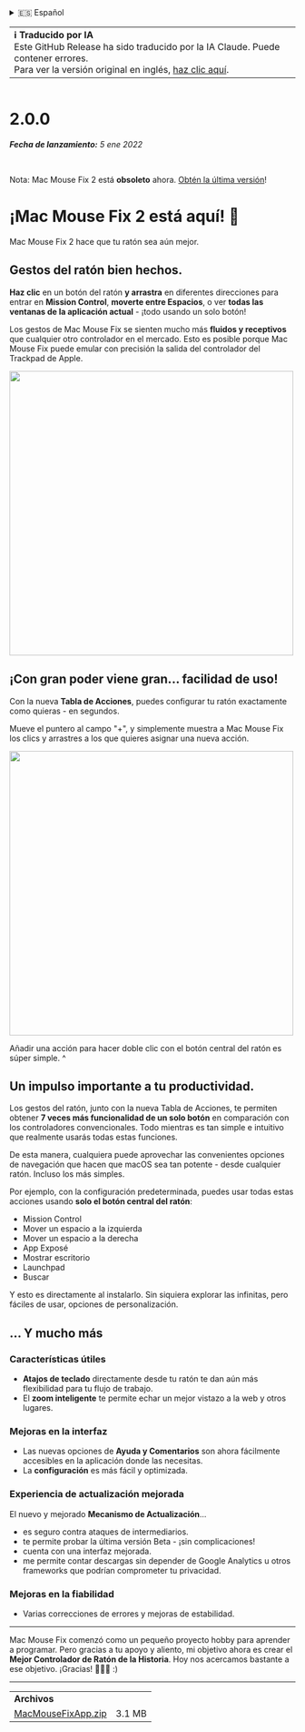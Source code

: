 <details>
<summary>🇪🇸 Español</summary>

[🇬🇧 English (GitHub Release)](https://github.com/noah-nuebling/mac-mouse-fix/releases/tag/2.0.0)\
[🇦🇩 Català](https://redirect.macmousefix.com/?target=mmf-release&tag=2.0.0&locale=ca)\
[🇩🇪 Deutsch](https://redirect.macmousefix.com/?target=mmf-release&tag=2.0.0&locale=de)\
**🇪🇸 Español**\
[🇫🇷 Français](https://redirect.macmousefix.com/?target=mmf-release&tag=2.0.0&locale=fr)\
[🇮🇩 Indonesia](https://redirect.macmousefix.com/?target=mmf-release&tag=2.0.0&locale=id)\
[🇮🇹 Italiano](https://redirect.macmousefix.com/?target=mmf-release&tag=2.0.0&locale=it)\
[🇭🇺 Magyar](https://redirect.macmousefix.com/?target=mmf-release&tag=2.0.0&locale=hu)\
[🇳🇱 Nederlands](https://redirect.macmousefix.com/?target=mmf-release&tag=2.0.0&locale=nl)\
[🇵🇱 Polski](https://redirect.macmousefix.com/?target=mmf-release&tag=2.0.0&locale=pl)\
[🇧🇷 Português (Brasil)](https://redirect.macmousefix.com/?target=mmf-release&tag=2.0.0&locale=pt-BR)\
[🇵🇹 Português (Portugal)](https://redirect.macmousefix.com/?target=mmf-release&tag=2.0.0&locale=pt-PT)\
[🇷🇴 Română](https://redirect.macmousefix.com/?target=mmf-release&tag=2.0.0&locale=ro)\
[🇸🇪 Svenska](https://redirect.macmousefix.com/?target=mmf-release&tag=2.0.0&locale=sv)\
[🇻🇳 Tiếng Việt](https://redirect.macmousefix.com/?target=mmf-release&tag=2.0.0&locale=vi)\
[🇹🇷 Türkçe](https://redirect.macmousefix.com/?target=mmf-release&tag=2.0.0&locale=tr)\
[🇨🇿 Čeština](https://redirect.macmousefix.com/?target=mmf-release&tag=2.0.0&locale=cs)\
[🇬🇷 Ελληνικά](https://redirect.macmousefix.com/?target=mmf-release&tag=2.0.0&locale=el)\
[🇷🇺 Русский](https://redirect.macmousefix.com/?target=mmf-release&tag=2.0.0&locale=ru)\
[🇺🇦 Українська](https://redirect.macmousefix.com/?target=mmf-release&tag=2.0.0&locale=uk)\
[🇮🇱 עברית](https://redirect.macmousefix.com/?target=mmf-release&tag=2.0.0&locale=he)\
[🇸🇦 العربية](https://redirect.macmousefix.com/?target=mmf-release&tag=2.0.0&locale=ar)\
[🇮🇳 हिन्दी](https://redirect.macmousefix.com/?target=mmf-release&tag=2.0.0&locale=hi)\
[🇹🇭 ไทย](https://redirect.macmousefix.com/?target=mmf-release&tag=2.0.0&locale=th)\
[🇨🇳 中文 (简体)](https://redirect.macmousefix.com/?target=mmf-release&tag=2.0.0&locale=zh-Hans)\
[🇨🇳 中文 (繁體)](https://redirect.macmousefix.com/?target=mmf-release&tag=2.0.0&locale=zh-Hant)\
[🇭🇰 中文（香港)](https://redirect.macmousefix.com/?target=mmf-release&tag=2.0.0&locale=zh-HK)\
[🇯🇵 日本語](https://redirect.macmousefix.com/?target=mmf-release&tag=2.0.0&locale=ja)\
[🇰🇷 한국어](https://redirect.macmousefix.com/?target=mmf-release&tag=2.0.0&locale=ko)\
[Help translate Mac Mouse Fix to different languages!](https://github.com/noah-nuebling/mac-mouse-fix/discussions/731)
</details>
<table align=><td>
<b>ℹ️ Traducido por IA</b><br>
Este GitHub Release ha sido traducido por la IA Claude. Puede contener errores.<br>
Para ver la versión original en inglés, <a href="https://github.com/noah-nuebling/mac-mouse-fix/releases/tag/2.0.0">haz clic aquí</a>.
</td></table>

<table></table>

# 2.0.0
***Fecha de lanzamiento:** 5 ene 2022*

<br>

Nota: Mac Mouse Fix 2 está **obsoleto** ahora. [Obtén la última versión](https://redirect.macmousefix.com/?target=mmf-releases-overview&locale=es)!

# ¡Mac Mouse Fix 2 está aquí! 🎉

Mac Mouse Fix 2 hace que tu ratón sea aún mejor.

## Gestos del ratón bien hechos.

**Haz clic** en un botón del ratón **y arrastra** en diferentes direcciones para entrar en **Mission Control**, **moverte entre Espacios**, o ver **todas las ventanas de la aplicación actual** - ¡todo usando un solo botón!

Los gestos de Mac Mouse Fix se sienten mucho más **fluidos y receptivos** que cualquier otro controlador en el mercado.
Esto es posible porque Mac Mouse Fix puede emular con precisión la salida del controlador del Trackpad de Apple.

<img width=500px src="https://user-images.githubusercontent.com/40808343/149643011-cc3311f1-af5c-453a-8206-2c6496d73d61.gif">

## ¡Con gran poder viene gran... facilidad de uso!

Con la nueva **Tabla de Acciones**, puedes configurar tu ratón exactamente como quieras - en segundos.

Mueve el puntero al campo "+", y simplemente muestra a Mac Mouse Fix los clics y arrastres a los que quieres asignar una nueva acción.

<img width=500px src="https://user-images.githubusercontent.com/40808343/149642392-d0e25cf9-b49b-4398-b2e9-af2e810c8594.gif">

Añadir una acción para hacer doble clic con el botón central del ratón es súper simple. ^

## Un impulso importante a tu productividad.

Los gestos del ratón, junto con la nueva Tabla de Acciones, te permiten obtener **7 veces más funcionalidad de un solo botón** en comparación con los controladores convencionales. Todo mientras es tan simple e intuitivo que realmente usarás todas estas funciones.

De esta manera, cualquiera puede aprovechar las convenientes opciones de navegación que hacen que macOS sea tan potente - desde cualquier ratón. Incluso los más simples.

Por ejemplo, con la configuración predeterminada, puedes usar todas estas acciones usando **solo el botón central del ratón**:

- Mission Control
- Mover un espacio a la izquierda
- Mover un espacio a la derecha
- App Exposé
- Mostrar escritorio
- Launchpad
- Buscar

Y esto es directamente al instalarlo. Sin siquiera explorar las infinitas, pero fáciles de usar, opciones de personalización.

## ... Y mucho más

### Características útiles

- **Atajos de teclado** directamente desde tu ratón te dan aún más flexibilidad para tu flujo de trabajo.
- El **zoom inteligente** te permite echar un mejor vistazo a la web y otros lugares.

### Mejoras en la interfaz

- Las nuevas opciones de **Ayuda y Comentarios** son ahora fácilmente accesibles en la aplicación donde las necesitas.
- La **configuración** es más fácil y optimizada.

### Experiencia de actualización mejorada

El nuevo y mejorado **Mecanismo de Actualización**...

- es seguro contra ataques de intermediarios.
- te permite probar la última versión Beta - ¡sin complicaciones!
- cuenta con una interfaz mejorada.
- me permite contar descargas sin depender de Google Analytics u otros frameworks que podrían comprometer tu privacidad.

### Mejoras en la fiabilidad

- Varias correcciones de errores y mejoras de estabilidad.

---

Mac Mouse Fix comenzó como un pequeño proyecto hobby para aprender a programar. Pero gracias a tu apoyo y aliento, mi objetivo ahora es crear el **Mejor Controlador de Ratón de la Historia**. Hoy nos acercamos bastante a ese objetivo. ¡Gracias! 🚀🚀🚀 :)

---

<table align="start">
<tr>
    <td colspan=2>
        <b>Archivos</b>
    </td>
</tr>
<tr>
    <td><a href="https://github.com/noah-nuebling/mac-mouse-fix/releases/download/2.0.0/MacMouseFixApp.zip">MacMouseFixApp.zip</a></td>
    <td>3.1 MB</td>
</tr>
</table>